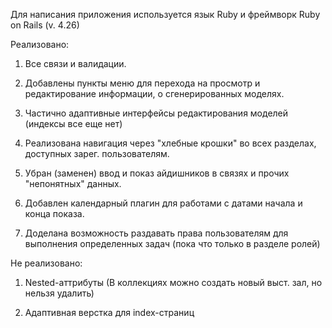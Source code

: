 Для написания приложения используется язык Ruby и фреймворк Ruby on Rails (v. 4.26)

Реализовано:

1. Все связи и валидации.

2. Добавлены пункты меню для перехода на просмотр и редактирование информации, о сгенерированных моделях.

3. Частично адаптивные интерфейсы редактирования моделей (индексы все еще нет)

4. Реализована навигация через "хлебные крошки" во всех разделах, доступных зарег. пользователям.

5. Убран (заменен) ввод и показ айдишников в связях и прочих "непонятных" данных.

6. Добавлен календарный плагин для работами с датами начала и конца показа.

7. Доделана возможность раздавать права пользователям для выполнения определенных задач (пока что только в разделе ролей)

Не реализовано:

1. Nested-аттрибуты (В коллекциях можно создать новый выст. зал, но нельзя удалить)

2. Адаптивная верстка для index-страниц

